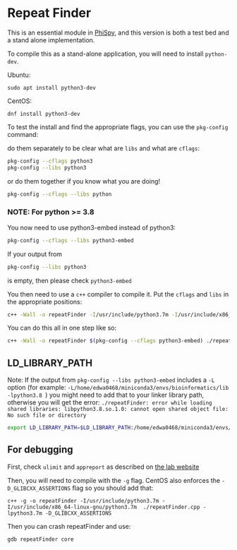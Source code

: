 # Repeat Finder

This is an essential module in [PhiSpy](http://github.com/linsalrob/PhiSpy), and this version is both a test bed and a stand alone implementation.

To compile this as a stand-alone application, you will need to install `python-dev`.

Ubuntu:

```
sudo apt install python3-dev
```

CentOS:

```
dnf install python3-dev
```

To test the install and find the appropriate flags, you can use the `pkg-config` command:

do them separately to be clear what are `libs` and what are `cflags`:

```bash
pkg-config --cflags python3
pkg-config --libs python3
```

or do them together if you know what you are doing!

```bash
pkg-config --cflags --libs python
```

### NOTE: For python >= 3.8

You now need to use python3-embed instead of python3:

```bash
pkg-config --cflags --libs python3-embed
```

If your output from 

```bash
pkg-config --libs python3
``````

is empty, then please check `python3-embed`

You then need to use a `c++` compiler to compile it. Put the `cflags` and `libs` in the appropriate positions:

```bash
c++ -Wall -o repeatFinder -I/usr/include/python3.7m -I/usr/include/x86_64-linux-gnu/python3.7m  ./repeatFinder.cpp -lpython3.7m
```

You can do this all in one step like so:

```bash
c++ -Wall -o repeatFinder $(pkg-config --cflags python3-embed) ./repeatFinder.cpp $(pkg-config --libs python3-embed)
```

## LD_LIBRARY_PATH

Note: If the output from `pkg-config --libs python3-embed` includes a `-L` option (for example: `-L/home/edwa0468/miniconda3/envs/bioinformatics/lib -lpython3.8
`) you might need to add that to your linker library path, otherwise you will get the error: `./repeatFinder: error while loading shared libraries: libpython3.8.so.1.0: cannot open shared object file: No such file or directory`

```bash
export LD_LIBRARY_PATH=$LD_LIBRARY_PATH:/home/edwa0468/miniconda3/envs/bioinformatics/lib
```

## For debugging

First, check `ulimit` and `appreport` as described on [the lab website](https://edwards.sdsu.edu/research/enabling-c-debugging-in-centos/)

Then, you will need to compile with the `-g` flag. CentOS also enforces the `-D_GLIBCXX_ASSERTIONS` flag so you should add that:

```
c++ -g -o repeatFinder -I/usr/include/python3.7m -I/usr/include/x86_64-linux-gnu/python3.7m  ./repeatFinder.cpp -lpython3.7m -D_GLIBCXX_ASSERTIONS
```

Then you can crash repeatFinder and use:

```
gdb repeatFinder core
```


